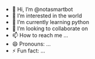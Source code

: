 - 👋 Hi, I’m @notasmartbot
- 👀 I’m interested in the world
- 🌱 I’m currently learning python
- 💞️ I’m looking to collaborate on 
- 📫 How to reach me ...
- 😄 Pronouns: ...
- ⚡ Fun fact: ...

<!---
notasmartbot/notasmartbot is a ✨ special ✨ repository because its `README.md` (this file) appears on your GitHub profile.
You can click the Preview link to take a look at your changes.
--->
